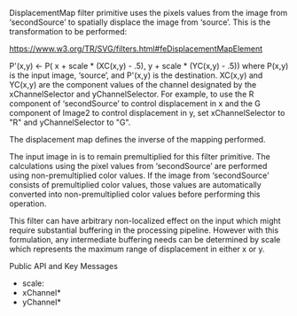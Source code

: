 DisplacementMap filter primitive uses the pixels values from the image from ‘secondSource’ to spatially displace the image from ‘source’. This is the transformation to be performed:

https://www.w3.org/TR/SVG/filters.html#feDisplacementMapElement

P'(x,y) <- P( x + scale * (XC(x,y) - .5), y + scale * (YC(x,y) - .5))
where P(x,y) is the input image, ‘source’, and P'(x,y) is the destination. XC(x,y) and YC(x,y) are the component values of the channel designated by the xChannelSelector and yChannelSelector. For example, to use the R component of ‘secondSource’ to control displacement in x and the G component of Image2 to control displacement in y, set xChannelSelector to "R" and yChannelSelector to "G".

The displacement map defines the inverse of the mapping performed.

The input image in is to remain premultiplied for this filter primitive. The calculations using the pixel values from ‘secondSource’ are performed using non-premultiplied color values. If the image from ‘secondSource’ consists of premultiplied color values, those values are automatically converted into non-premultiplied color values before performing this operation.

This filter can have arbitrary non-localized effect on the input which might require substantial buffering in the processing pipeline. However with this formulation, any intermediate buffering needs can be determined by scale which represents the maximum range of displacement in either x or y.

Public API and Key Messages

- scale:
- xChannel*
- yChannel*